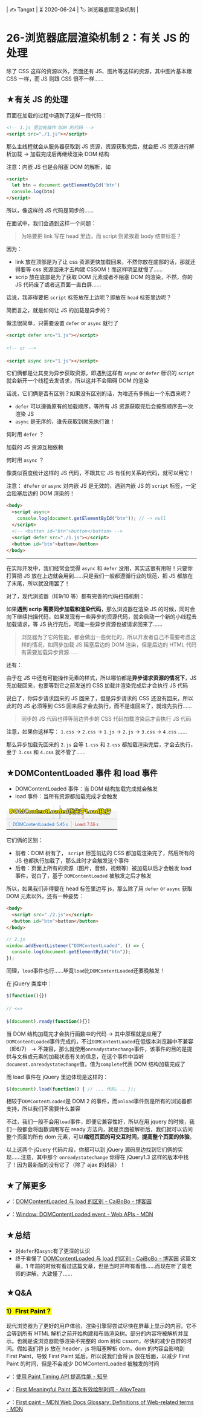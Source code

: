 | ✍️ Tangxt | ⏳ 2020-06-24 | 🏷️ 浏览器底层渲染机制 |

# 26-浏览器底层渲染机制 2：有关 JS 的处理

除了 CSS 这样的资源以外，页面还有 JS、图片等这样的资源，其中图片基本跟 CSS 一样，而 JS 则跟 CSS 很不一样……

## ★有关 JS 的处理

页面在加载的过程中遇到了这样一段代码：

``` html
<!-- 1.js 里边有操作 DOM 的代码 -->
<script src="./1.js"></script>
```

那么主线程就会从服务器获取到 JS 资源，资源获取完后，就会把 JS 资源进行解析加载 -> 加载完成后再继续渲染 DOM 结构

注意：内嵌 JS 也是会阻塞 DOM 的解析，如

``` html
<script>
  let btn = document.getElementById('btn')
  console.log(btn)
</script>
```

所以，像这样的 JS 代码是同步的……

在面试中，我们会遇到这样一个问题：

> 为啥要把 link 写在 head 里边，而 script 则紧挨着 body 结束标签？

因为：

* link 放在顶部是为了让 css 资源更快加载回来，不然你放在底部的话，那就还得要等 css 资源回来才去构建 CSSOM！而这样明显就慢了……
* scrip 放在底部是为了获取 DOM 元素或者不阻塞 DOM 的渲染，不然，你的 JS 代码废了或者这页面一直白屏……

话说，我非得要把 `script` 标签放在上边呢？即放在 `head` 标签里边呢？

简而言之，就是如何让 JS 的加载是异步的？

做法很简单，只需要设置 `defer` or `async` 就行了

``` html
<script defer src="1.js"></script>

<!-- or -->

<script async src="1.js"></script>
```

它们俩都是让其变为异步获取资源，即遇到这样有 `async` or `defer` 标识的 `script` 就会新开一个线程去发请求，所以这并不会阻碍 DOM 的渲染

话说，它们俩是否有区别？如果没有区别的话，为啥还有多搞出一个东西来呢？

* `defer` 可以遵循原有的加载顺序，等所有 JS 资源获取完后会按照顺序去一次渲染 JS
* `async` 是无序的，谁先获取到就先执行谁！

何时用 `defer` ？

加载的 JS 资源互相依赖

何时用 `async` ？

像类似百度统计这样的 JS 代码，不跟其它 JS 有任何关系的代码，就可以用它！

注意： `dfefer` or `async` 对内嵌 JS 是无效的，遇到内嵌 JS 的 `script` 标签，一定会阻塞后边的 DOM 渲染的！

``` html
<body>
  <script async>
    console.log(document.getElementById("btn")); // -> null
  </script>
  <!-- <button id="btn">button</button> -->
  <script defer src="./1.js"></script>
  <button id="btn">button</button>
</body>
```

---

在实际开发中，我们经常会觉得 `async` 和 `defer` 没用，其实这很有用呀！只要你打算把 JS 放在上边就会用到……只是我们一般都遵循行业的规范，把 JS 都放在了末尾，所以就没用罢了！

对了，现代浏览器（IE9/10 等）都有完善的代码扫描机制：

如果**遇到 scrip 需要同步加载和渲染代码**，那么浏览器在渲染 JS 的时候，同时会向下继续扫描代码，如果发现有一些异步的资源代码，就会启动一个新的小线程去加载请求，等 JS 执行完后，可能一些异步资源也被请求回来了……

> 浏览器为了它的性能，都会做出一些优化的，所以开发者自己不需要考虑这样的情况，如同步加载 JS 阻塞后边的 DOM 渲染，但是后边的 HTML 代码有需要加载异步资源……

还有：

由于在 JS 中还有可能操作元素的样式，所以哪怕都是**异步请求资源的情况下**，JS 先加载回来，也要等到它之前发送的 CSS 加载并渲染完成后才会执行 JS 代码

说白了，你异步请求回来的 JS 回来了，但是异步请求的 CSS 还没有回来，所以此时的 JS 必须等到 CSS 回来后才会去执行，而不是谁回来了，就谁先执行……

> 同步的 JS 代码也得等前边异步的 CSS 代码加载渲染后才会执行 JS 代码

注意，如果你这样写： `1.css` -> `2.css` -> `1.js` -> `2.js` -> `3.css` -> `4.css` ……

那么异步加载先回来的 `2.js` 会等 `1.css` 和 `2.css` 都加载渲染完后，才会去执行，至于 `3.css` 和 `4.css` 就不管了……

## ★DOMContentLoaded 事件 和 load 事件

* DOMContentLoaded 事件：当 DOM 结构加载完成就会触发
* load 事件：当所有资源都加载完成才会触发

![事件触发的执行顺序](assets/img/2020-06-24-21-47-30.png)

它们俩的区别：

* 前者：DOM 树有了， `script` 标签前边的 CSS 都加载渲染完了，然后所有的 JS 也都执行加载了，那么此时才会触发这个事件
* 后者：页面上所有的资源（图片，音频，视频等）被加载以后才会触发 load 事件，说白了，基于 `DOMContentLoaded` 被触发之后才触发

所以，如果我们非得要在 head 标签里边写 js，那么除了用 `defer` or `async` 获取 DOM 元素以外，还有一种姿势：

``` html
<body>
  <script src="./2.js"></script>
  <button id="btn">button</button>
</body>
```

``` js
// 2.js
window.addEventListener("DOMContentLoaded", () => {
  console.log(document.getElementById("btn"));
});
```

同理，`load`事件也行……毕竟`load`比`DOMContentLoaded`还要晚触发！

在 jQuery 类库中：

``` js
$(function(){})

// <=> 

$(document).ready(function(){})
```

当 DOM 结构加载完才会执行函数中的代码 -> 其中原理就是应用了`DOMContentLoaded`事件完成的，不过`DOMContentLoaded`在低版本浏览器中不兼容（IE6/7） -> 不兼容，那么就使用`onreadystatechange`事件，该事件的目的是提供与文档或元素的加载状态有关的信息，在这个事件中监听`document.onreadystatechange`值，值为`complete`代表 DOM 结构加载完成了

而 load 事件在 jQuery 里边体现是这样的：

``` js
$(document).load(function() { // ... 代码。.. }); 
```

相较于`DOMContentLoaded`是 DOM 2 的事件，而`onload`事件则是所有的浏览器都支持，所以我们不需要什么兼容

不过，我们一般不会用`load`事件，即便它兼容性好，所以在用 jquery 的时候，我们一般都会将函数调用写在 ready 方法内，就是页面被解析后，我们就可以访问整个页面的所有 dom 元素，可以**缩短页面的可交互时间，提高整个页面的体验**。

以上这两个 jQuery 代码片段，你都可以到 jQuery 源码里边找到它们俩的实现……注意，其中那个 `onreadystatechange` 你得在 jQuery1.3 这样的版本中找了！因为最新版的没有它了（除了 ajax 的封装）！

## ★了解更多

➹：[DOMContentLoaded 与 load 的区别 - CaiBoBo - 博客园](https://www.cnblogs.com/caizhenbo/p/6679478.html)

➹：[Window: DOMContentLoaded event - Web APIs - MDN](https://developer.mozilla.org/en-US/docs/Web/API/Window/DOMContentLoaded_event)

## ★总结

- 对`defer`和`async`有了更深的认识
- 终于看懂了 [DOMContentLoaded 与 load 的区别 - CaiBoBo - 博客园](https://www.cnblogs.com/caizhenbo/p/6679478.html) 这篇文章，1 年前的时候有看过这篇文章，但是当时并咩有看懂……而现在听了周老师的讲解，大致懂了……

## ★Q&A

### <mark>1）First Paint？</mark>

现代浏览器为了更好的用户体验，渲染引擎将尝试尽快在屏幕上显示的内容。它不会等到所有 HTML 解析之前开始构建和布局渲染树。部分的内容将被解析并显示。也就是说浏览器能够渲染不完整的 dom 树和 cssom，尽快的减少白屏的时间。假如我们将 js 放在 header，js 将阻塞解析 dom，dom 的内容会影响到 First Paint，导致 First Paint 延后。所以说我们会将 js 放在后面，以减少 First Paint 的时间，但是不会减少 DOMContentLoaded 被触发的时间

➹：[使用 Paint Timing API 提高性能 - 知乎](https://zhuanlan.zhihu.com/p/30389490)

➹：[First Meaningful Paint 首次有效绘制时间 - AlloyTeam](http://www.alloyteam.com/2019/12/14174/)

➹：[First paint - MDN Web Docs Glossary: Definitions of Web-related terms - MDN](https://developer.mozilla.org/en-US/docs/Glossary/First_paint)